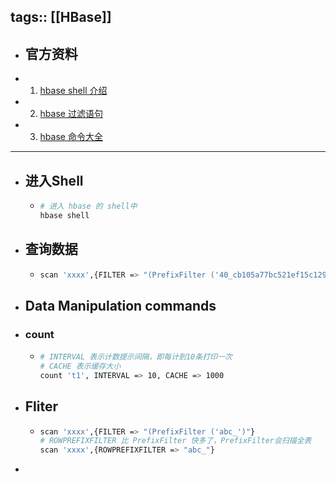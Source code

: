 tags:: [[HBase]]
---

- ## 官方资料
- 1. [hbase shell 介绍](https://hbase.apache.org/2.0/book.html#shell)
- 2. [hbase 过滤语句](https://hbase.apache.org/book.html#thrift.filter_language)
- 3. [hbase 命令大全](https://learnhbase.wordpress.com/2013/03/02/hbase-shell-commands/)
- ---
- ## 进入Shell
	- ``` sh
	  # 进入 hbase 的 shell中
	  hbase shell
	  ```
- ## 查询数据
	- ```sh
	  scan 'xxxx',{FILTER => "(PrefixFilter ('40_cb105a77bc521ef15c1297_')"}
	  ```
- ## Data Manipulation commands
- ### count
	- ```sh
	  # INTERVAL 表示计数提示间隔，即每计到10条打印一次
	  # CACHE 表示缓存大小
	  count 't1', INTERVAL => 10, CACHE => 1000
	  ```
- ## Fliter
	- ```sh
	  scan 'xxxx',{FILTER => "(PrefixFilter ('abc_')"}
	  # ROWPREFIXFILTER 比 PrefixFilter 快多了，PrefixFilter会扫描全表
	  scan 'xxxx',{ROWPREFIXFILTER => "abc_"}
	  ```
-